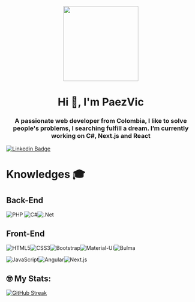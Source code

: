 <div id="header" align="center">
    <img src="https://media.giphy.com/media/wwg1suUiTbCY8H8vIA/giphy-downsized-large.gif" width="200"/>
    <h1 align="center">Hi 👋, I'm PaezVic</h1>
    <h3 align="center">A passionate web developer from Colombia, I like to solve  people's problems, I searching fulfill a dream. I’m currently working on C#, Next.js and React
    </h3>
</div>

[![Linkedin Badge](https://img.shields.io/badge/-Victor%20Galeon-blue?style=flat-square&logo=Linkedin&logoColor=white&link=https://www.linkedin.com/in/victor-galeon/)](https://www.linkedin.com/in/victor-galeon/)

# Knowledges :mortar_board:

## Back-End
![PHP](https://img.shields.io/badge/-PHP-777BB4?style=flat-square&logo=php&logoColor=white&link=https://github.com/paezvic/)      ![C#](https://img.shields.io/badge/c%23-%23239120.svg?style=for-the-badge&logo=c-sharp&logoColor=white)![.Net](https://img.shields.io/badge/.NET-5C2D91?style=for-the-badge&logo=.net&logoColor=white)
## Front-End
![HTML5](https://img.shields.io/badge/-HTML5-E34F26?style=flat-square&logo=html5&logoColor=white&link=https://github.com/ofaaoficial/)![CSS3](https://img.shields.io/badge/-CSS3-1572B6?style=flat-square&logo=css3&link=https://github.com/Cfparra7/)![Bootstrap](https://img.shields.io/badge/-Bootstrap-563D7C?style=flat-square&logo=bootstrap&link=https://github.com/Cfparra7/)![Material-UI](https://img.shields.io/badge/-Material%20UI-0081CB?style=flat-square&logo=material-ui&link=https://github.com/Cfparra7/)![Bulma](https://img.shields.io/badge/-Bulma-00D1B2?style=flat-square&logo=material-ui&link=https://github.com/Cfparra7/)

![JavaScript](https://img.shields.io/badge/-JavaScript-black?style=flat-square&logo=javascript&link=https://github.com/Cfparra7/)![Angular](https://img.shields.io/badge/-Angular-black?style=flat-square&logo=angular&link=https://github.com/paezvic/)![Next.js](https://img.shields.io/badge/-Next.js-black?style=flat-square&logo=next.js&logoColor=white&link=https://github.com/Cfparra7/)

## 🤓 My Stats:
[![GitHub Streak](https://streak-stats.demolab.com?user=paezvic&theme=tokyonight&hide_border=true&card_width=1200)](https://git.io/streak-stats)

